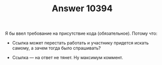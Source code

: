 ﻿---
title: "Answer 10394"
se.owner.user_id: 337540
se.owner.display_name: "Victor VosMottor thanks Monica"
se.owner.link: "https://ru.meta.stackoverflow.com/users/337540/victor-vosmottor-thanks-monica"
se.answer_id: 10394
se.question_id: 10387
se.post_type: answer
se.score: -3
se.is_accepted: False
---
<p>Я бы ввел требование на присутствие кода (обязательное). Потому что:</p>

<ul>
<li><p>Ссылка может перестать работать и участнику придется искать самому, а зачем тогда было спрашивать?</p></li>
<li><p>Ссылка — на ответ не тянет. Ну максимум коммент.</p></li>
</ul>
